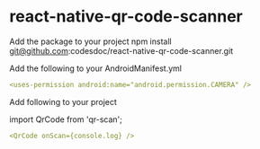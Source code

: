 # react-native-qr-code-scanner

Add the package to your project 
npm install git@github.com:codesdoc/react-native-qr-code-scanner.git

Add the following to your AndroidManifest.yml
```yaml
<uses-permission android:name="android.permission.CAMERA" />

```

Add following to your project

import QrCode from 'qr-scan';

```yaml
<QrCode onScan={console.log} />
```


